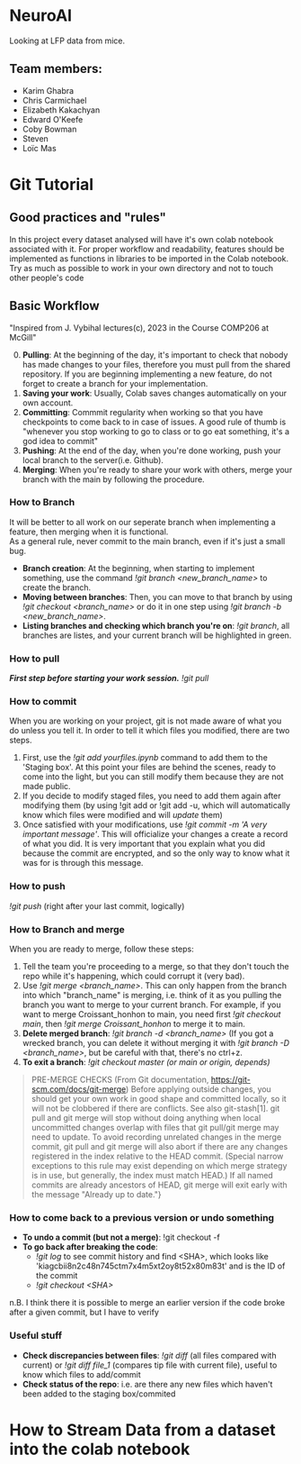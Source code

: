 # NeuroAI
Looking at LFP data from mice.
## Team members:
- Karim Ghabra
- Chris Carmichael
- Elizabeth Kakachyan
- Edward O'Keefe
- Coby Bowman
- Steven
- Loïc Mas

# Git Tutorial

## Good practices and "rules"
In this project every dataset analysed will have it's own colab notebook associated with it.
For proper workflow and readability, features should be implemented as functions in libraries to be imported in the Colab notebook.
Try as much as possible to work in your own directory and not to touch other people's code

## Basic Workflow
"Inspired from J. Vybihal lectures(c), 2023 in the Course COMP206 at McGill"

0. **Pulling**: At the beginning of the day, it's important to check that nobody has made changes to your files, therefore you must pull from the shared repository. If you are beginning implementing a new feature, do not forget to create a branch for your implementation.
1. **Saving your work**: Usually, Colab saves changes automatically on your own account. 
2. **Committing**: Commmit regularity when working so that you have checkpoints to come back to in case of issues. A good rule of thumb is "whenever you stop working to go to class or to go eat something, it's a god idea to commit"
3. **Pushing**: At the end of the day, when you're done working, push your local branch to the server(i.e. Github).
4. **Merging**: When you're ready to share your work with others, merge your branch with the main by following the procedure.
### How to Branch
It will be better to all work on our seperate branch when implementing a feature, then merging when it is functional.  
As a general rule, never commit to the main branch, even if it's just a small bug.  
- **Branch creation**: At the beginning, when starting to implement something, use the command *!git branch <new_branch_name>* to create the branch.  
- **Moving between branches**: Then, you can move to that branch by using *!git checkout <branch_name>* or do it in one step using *!git branch -b <new_branch_name>*.
- **Listing branches and checking which branch you're on**: *!git branch*, all branches are listes, and your current branch will be highlighted in green.

### How to pull
*__First step before starting your work session.__*
*!git pull*

### How to commit
When you are working on your project, git is not made aware of what you do unless you tell it. In order to tell it which files you modified, there are two steps.
1. First, use the *!git add yourfiles.ipynb* command to add them to the 'Staging box'. At this point your files are behind the scenes, ready to come into the light, but you can still modify them because they are not made public.
2. If you decide to modify staged files, you need to add them again after modifying them (by using !git add <files> or !git add -u, which will automatically know which files were modified and will *update* them)
3. Once satisfied with your modifications, use *!git commit -m 'A very important message'*. This will officialize your changes a create a record of what you did. It is very important that you explain what you did because the commit are encrypted, and so the only way to know what it was for is through this message.
### How to push
*!git push* (right after your last commit, logically)
### How to Branch and merge
When you are ready to merge, follow these steps:
1. Tell the team you're proceeding to a merge, so that they don't touch the repo while it's happening, which could corrupt it (very bad).
2. Use *!git merge <branch_name>*. This can only happen from the branch into which "branch_name" is merging, i.e. think of it as you pulling the branch you want to merge to your current branch. For example, if you want to merge Croissant_honhon to main, you need first *!git checkout main*, then *!git merge Croissant_honhon* to merge it to main.
3. **Delete merged branch**: *!git branch -d <branch_name>* (If you got a wrecked branch, you can delete it without merging it with *!git branch -D <branch_name>*, but be careful with that, there's no ctrl+z.
4. **To exit a branch**: *!git checkout master (or main or origin, depends)*

> PRE-MERGE CHECKS (From Git documentation, https://git-scm.com/docs/git-merge)
Before applying outside changes, you should get your own work in good shape and committed locally, so it will not be clobbered if there are conflicts. See also git-stash[1]. git pull and git merge will stop without doing anything when local uncommitted changes overlap with files that git pull/git merge may need to update.
To avoid recording unrelated changes in the merge commit, git pull and git merge will also abort if there are any changes registered in the index relative to the HEAD commit. (Special narrow exceptions to this rule may exist depending on which merge strategy is in use, but generally, the index must match HEAD.)
If all named commits are already ancestors of HEAD, git merge will exit early with the message "Already up to date."}

### How to come back to a previous version or undo something
* **To undo a commit (but not a merge)**: !git checkout -f
* **To go back after breaking the code**:
  + *!git log* to see commit history and find \<SHA\>, which looks like 'kiagcbii8n2c48n745ctm7x4m5xt2oy8t52x80m83t' and is the ID of the commit
  + *!git checkout \<SHA\>*

n.B. I think there it is possible to merge an earlier version if the code broke after a given commit, but I have to verify

### Useful stuff 
* **Check discrepancies between files**: *!git diff* (all files compared with current) or *!git diff file_1* (compares tip file with current file), useful to know which files to add/commit
* **Check status of the repo**: i.e. are there any new files which haven't been added to the staging box/commited 

# How to Stream Data from a dataset into the colab notebook
